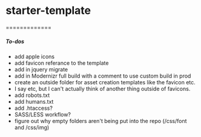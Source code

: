 # starter-template
=============
##### To-dos
* add apple icons
* add favicon referance to the template
* add in jquery migrate
* add in Modernizr full build with a comment to use custom build in prod
* create an outside folder for asset creation templates like the favicon etc.
 * I say etc, but I can't actually think of another thing outside of favicons.
* add robots.txt
* add humans.txt
* add .htaccess?
* SASS/LESS workflow?
* figure out why empty folders aren't being put into the repo (/css/font and /css/img)